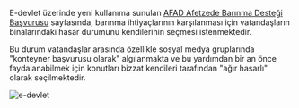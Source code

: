 E-devlet üzerinde yeni kullanıma sunulan [AFAD Afetzede Barınma Desteği Başvurusu](https://www.turkiye.gov.tr/afet-ve-acil-durum-yonetimi-afetzede-barinma-destegi-basvurusu) sayfasında, barınma ihtiyaçlarının karşılanması için vatandaşların binalarındaki hasar durumunu kendilerinin seçmesi istenmektedir.  
  
Bu durum vatandaşlar arasında özellikle sosyal medya gruplarında "konteyner başvurusu olarak" algılanmakta ve bu yardımdan bir an önce faydalanabilmek için konutları bizzat kendileri tarafından "ağır hasarlı" olarak seçilmektedir.  
  
![e-devlet]()
